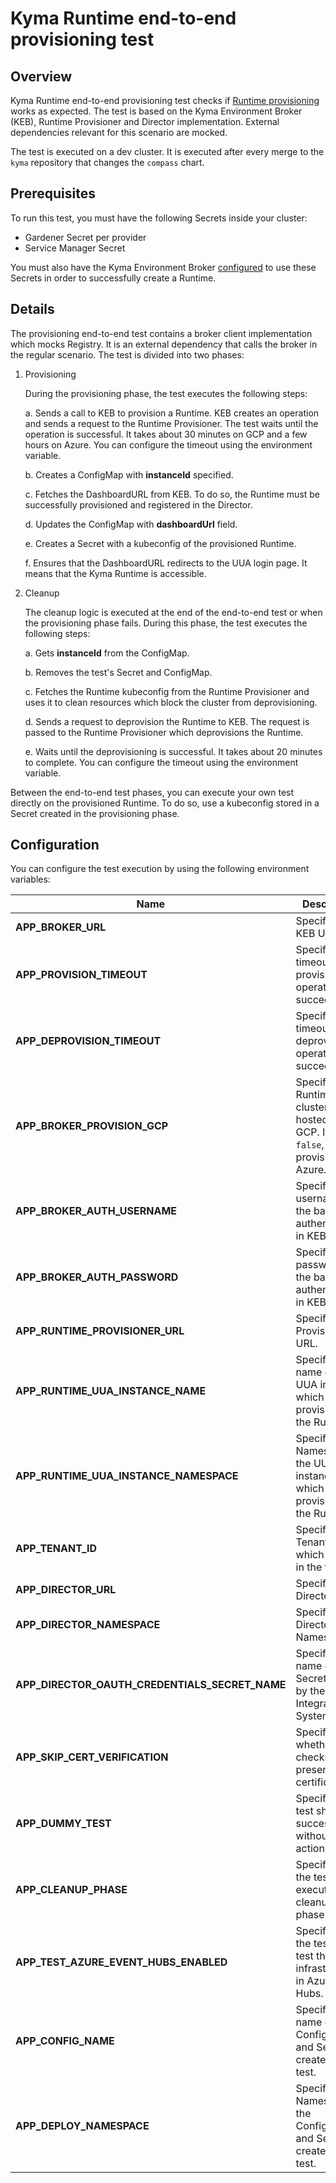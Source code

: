 # Kyma Runtime end-to-end provisioning test

## Overview

Kyma Runtime end-to-end provisioning test checks if [Runtime provisioning](https://github.com/kyma-incubator/compass/blob/master/docs/kyma-environment-broker/02-01-architecture.md) works as expected. The test is based on the Kyma Environment Broker (KEB), Runtime Provisioner and Director implementation. External dependencies relevant for this scenario are mocked. 

The test is executed on a dev cluster. It is executed after every merge to the `kyma` repository that changes the `compass` chart.

## Prerequisites

To run this test, you must have the following Secrets inside your cluster:
- Gardener Secret per provider
- Service Manager Secret

You must also have the Kyma Environment Broker [configured](https://github.com/kyma-incubator/compass/tree/master/components/kyma-environment-broker#configuration) to use these Secrets in order to successfully create a Runtime.

## Details

The provisioning end-to-end test contains a broker client implementation which mocks Registry. It is an external dependency that calls the broker in the regular scenario. The test is divided into two phases:

1. Provisioning

    During the provisioning phase, the test executes the following steps:
    
    a. Sends a call to KEB to provision a Runtime. KEB creates an operation and sends a request to the Runtime Provisioner. The test waits until the operation is successful. It takes about 30 minutes on GCP and a few hours on Azure. You can configure the timeout using the environment variable. 
    
    b. Creates a ConfigMap with **instanceId** specified.
    
    c. Fetches the DashboardURL from KEB. To do so, the Runtime must be successfully provisioned and registered in the Director.
    
    d. Updates the ConfigMap with **dashboardUrl** field.
    
    e. Creates a Secret with a kubeconfig of the provisioned Runtime.
    
    f. Ensures that the DashboardURL redirects to the UUA login page. It means that the Kyma Runtime is accessible.

2. Cleanup

    The cleanup logic is executed at the end of the end-to-end test or when the provisioning phase fails. During this phase, the test executes the following steps:
    
    a. Gets **instanceId** from the ConfigMap.
    
    b. Removes the test's Secret and ConfigMap.
    
    c. Fetches the Runtime kubeconfig from the Runtime Provisioner and uses it to clean resources which block the cluster from deprovisioning.
    
    d. Sends a request to deprovision the Runtime to KEB. The request is passed to the Runtime Provisioner which deprovisions the Runtime.
    
    e. Waits until the deprovisioning is successful. It takes about 20 minutes to complete. You can configure the timeout using the environment variable.

Between the end-to-end test phases, you can execute your own test directly on the provisioned Runtime. To do so, use a kubeconfig stored in a Secret created in the provisioning phase. 

## Configuration

You can configure the test execution by using the following environment variables:

| Name | Description | Default value |
|-----|---------|:--------:|
| **APP_BROKER_URL** | Specifies the KEB URL. | None |
| **APP_PROVISION_TIMEOUT** | Specifies a timeout for the provisioning operation to succeed. | `3h` |
| **APP_DEPROVISION_TIMEOUT** | Specifies a timeout for the deprovisioning operation to succeed. | `1h` |
| **APP_BROKER_PROVISION_GCP** | Specifies if a Runtime cluster is hosted on GCP. If set to `false`, it provisions on Azure. | `true` |
| **APP_BROKER_AUTH_USERNAME** | Specifies the username for the basic authentication in KEB. | `broker` |
| **APP_BROKER_AUTH_PASSWORD** | Specifies the password for the basic authentication in KEB. | None |
| **APP_RUNTIME_PROVISIONER_URL** | Specifies the Provisioner URL. | None |
| **APP_RUNTIME_UUA_INSTANCE_NAME** | Specifies the name of the UUA instance which is provisioned in the Runtime. | `uua-issuer` |
| **APP_RUNTIME_UUA_INSTANCE_NAMESPACE** | Specifies the Namespace of the UUA instance which is provisioned in the Runtime. | `kyma-system` |
| **APP_TENANT_ID** | Specifies TenantID which is used in the test. | None |
| **APP_DIRECTOR_URL** | Specifies the Director URL. | `http://compass-director.compass-system.svc.cluster.local:3000/graphql` |
| **APP_DIRECTOR_NAMESPACE** | Specifies the Director Namespace. | `compass-system` |
| **APP_DIRECTOR_OAUTH_CREDENTIALS_SECRET_NAME** | Specifies the name of the Secret created by the Integration System. | `compass-kyma-environment-broker-credentials` |
| **APP_SKIP_CERT_VERIFICATION** | Specifies whether TLS checks the presented certificates. | `false` |
| **APP_DUMMY_TEST** | Specifies if test should success without any action. | `false` |
| **APP_CLEANUP_PHASE** | Specifies if the test executes the cleanup phase. | `false` |
| **APP_TEST_AZURE_EVENT_HUBS_ENABLED** | Specifies if the test should test the infrastructure in Azure Event Hubs. | `true` |
| **APP_CONFIG_NAME** | Specifies the name of the ConfigMap and Secret created in the test. | `e2e-runtime-config` |
| **APP_DEPLOY_NAMESPACE** | Specifies the Namespace of the ConfigMap and Secret created in the test. | `compass-system` |
